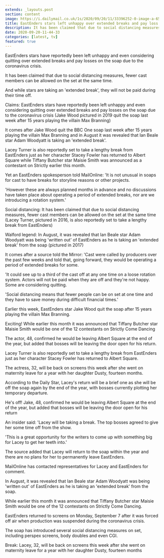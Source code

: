 ```yaml
---
extends: _layouts.post
section: content
image: https://i.dailymail.co.uk/1s/2020/09/20/11/33396252-0-image-a-65_1600598508118.jpg 
title: EastEnders stars left unhappy over extended breaks and pay loss due to the coronavirus crisis 
description: It has been claimed that due to social distancing measures, fewer cast members can be allowed on the set at the same time. 
date: 2020-09-20-11-44-33 
categories: [latest, tv] 
featured: true 
--- 
```

EastEnders stars have reportedly been left unhappy and even considering quitting over extended breaks and pay losses on the soap due to the coronavirus crisis.

It has been claimed that due to social distancing measures, fewer cast members can be allowed on the set at the same time.

And while stars are taking an 'extended break', they will not be paid during their time off. 

Claims: EastEnders stars have reportedly been left unhappy and even considering quitting over extended breaks and pay losses on the soap due to the coronavirus crisis (Jake Wood pictured in 2019 quit the soap last week after 15 years playing the villain Max Branning) 

It comes after Jake Wood quit the BBC One soap last week after 15 years playing the villain Max Branning and in August it was revealed that Ian Beale star Adam Woodyatt is taking an 'extended break'.

Lacey Turner is also reportedly set to take a lengthy break from EastEnders just as her character Stacey Fowler has returned to Albert Square while Tiffany Butcher star Maisie Smith was announced as a contestant on Strictly earlier this month.    

Yet an EastEnders spokesperson told MailOnline: 'It is not unusual in soaps for cast to have breaks for storyline reasons or other projects.

'However these are always planned months in advance and no discussions have taken place about operating a period of extended breaks, nor are we introducing a rotation system.' 

Social distancing: It has been claimed that due to social distancing measures, fewer cast members can be allowed on the set at the same time (Lacey Turner, pictured in 2016, is also reportedly set to take a lengthy break from EastEnders)  

Walford legend: In August, it was revealed that Ian Beale star Adam Woodyatt was being 'written out' of EastEnders as he is taking an 'extended break' from the soap (pictured in 2017) 

It comes after a source told the Mirror: 'Cast were called by ­producers over the past few weeks and told that, going forward, they would be operating a period of extended breaks for some. 

'It could see up to a third of the cast off at any one time on a loose rotation system. Actors will not be paid when they are off and they're not happy. Some are considering quitting.

'Social distancing means that fewer people can be on set at one time and they have to save money during ­difficult financial times.' 

Earlier this week, EastEnders star Jake Wood quit the soap after 15 years playing the villain Max Branning.

Exciting! While earlier this month it was announced that Tiffany Butcher star Maisie Smith would be one of the 12 contestants on Strictly Come Dancing 

The actor, 48, confirmed he would be leaving Albert Square at the end of the year, but added that bosses will be leaving the door open for his return. 

Lacey Turner is also reportedly set to take a lengthy break from EastEnders just as her character Stacey Fowler has returned to Albert Square.

The actress, 32, will be back on screens this week after she went on maternity leave for a year with her daughter Dusty, fourteen months. 

According to the Daily Star, Lacey's return will be a brief one as she will be off the soap again by the end of the year, with bosses currently plotting her temporary departure. 

He's off! Jake, 48, confirmed he would be leaving Albert Square at the end of the year, but added that bosses will be leaving the door open for his return 

An insider said: 'Lacey will be taking a break. The top bosses agreed to give her some time off from the show.

'This is a great opportunity for the writers to come up with something big for Lacey to get her teeth into.'

The source added that Lacey will return to the soap within the year and there are no plans for her to permanently leave EastEnders.

MailOnline has contacted representatives for Lacey and EastEnders for comment. 

In August, it was revealed that Ian Beale star Adam Woodyatt was being 'written out' of EastEnders as he is taking an 'extended break' from the soap.  

While earlier this month it was announced that Tiffany Butcher star Maisie Smith would be one of the 12 contestants on Strictly Come Dancing. 

EastEnders returned to screens on Monday, September 7 after it was forced off air when production was suspended during the coronavirus crisis.

The soap has introduced several social distancing measures on set, including perspex screens, body doubles and even CGI. 

Break: Lacey, 32, will be back on screens this week after she went on maternity leave for a year with her daughter Dusty, fourteen months 

